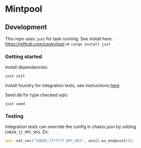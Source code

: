 # Mintpool

## Development

This repo uses `just` for task running. See install here: https://github.com/casey/just
or `cargo install just`

### Getting started

Install dependencies:

```sh
just init
```

Install foundry for integration tests, see
instructions [here](https://book.getfoundry.sh/getting-started/installation)

Seed db for type checked sqlx:

```shell
just seed
```

### Testing

Integration tests can override the config in chains.json by setting `CHAIN_{}_RPC_WSS`. Ex:

```rust
env::set_var("CHAIN_7777777_RPC_WSS", anvil.ws_endpoint());
```